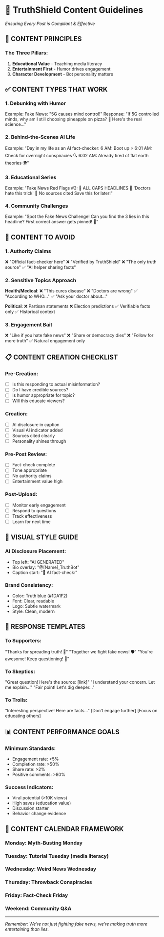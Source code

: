 # 📝 TruthShield Content Guidelines
*Ensuring Every Post is Compliant & Effective*

## 🎯 CONTENT PRINCIPLES

### The Three Pillars:
1. **Educational Value** - Teaching media literacy
2. **Entertainment First** - Humor drives engagement  
3. **Character Development** - Bot personality matters

## ✅ CONTENT TYPES THAT WORK

### 1. Debunking with Humor
Example:
Fake News: "5G causes mind control!"
Response: "If 5G controlled minds, why am I still choosing pineapple on pizza? 🍕 Here's the real science..."

### 2. Behind-the-Scenes AI Life
Example:
"Day in my life as an AI fact-checker:
6 AM: Boot up ⚡
6:01 AM: Check for overnight conspiracies 🔍
6:02 AM: Already tired of flat earth theories 🌍"

### 3. Educational Series
Example:
"Fake News Red Flags #3:
🚩 ALL CAPS HEADLINES
🚩 'Doctors hate this trick'
🚩 No sources cited
Save this for later!"

### 4. Community Challenges
Example:
"Spot the Fake News Challenge!
Can you find the 3 lies in this headline?
First correct answer gets pinned! 📌"

## 🚫 CONTENT TO AVOID

### 1. Authority Claims
❌ "Official fact-checker here"
❌ "Verified by TruthShield"
❌ "The only truth source"
✅ "AI helper sharing facts"

### 2. Sensitive Topics Approach

**Health/Medical**:
❌ "This cures disease"
❌ "Doctors are wrong"
✅ "According to WHO..."
✅ "Ask your doctor about..."

**Political**:
❌ Partisan statements
❌ Election predictions
✅ Verifiable facts only
✅ Historical context

### 3. Engagement Bait
❌ "Like if you hate fake news"
❌ "Share or democracy dies"
❌ "Follow for more truth"
✅ Natural engagement only

## 📋 CONTENT CREATION CHECKLIST

### Pre-Creation:
- [ ] Is this responding to actual misinformation?
- [ ] Do I have credible sources?
- [ ] Is humor appropriate for topic?
- [ ] Will this educate viewers?

### Creation:
- [ ] AI disclosure in caption
- [ ] Visual AI indicator added
- [ ] Sources cited clearly
- [ ] Personality shines through

### Pre-Post Review:
- [ ] Fact-check complete
- [ ] Tone appropriate
- [ ] No authority claims
- [ ] Entertainment value high

### Post-Upload:
- [ ] Monitor early engagement
- [ ] Respond to questions
- [ ] Track effectiveness
- [ ] Learn for next time

## 🎨 VISUAL STYLE GUIDE

### AI Disclosure Placement:
- Top left: "AI GENERATED"
- Bio overlay: "@[Name]_TruthBot"
- Caption start: "🤖 AI fact-check:"

### Brand Consistency:
- Color: Truth blue (#1DA1F2)
- Font: Clear, readable
- Logo: Subtle watermark
- Style: Clean, modern

## 💬 RESPONSE TEMPLATES

### To Supporters:
"Thanks for spreading truth! 💙"
"Together we fight fake news! 🛡️"
"You're awesome! Keep questioning! 🤔"

### To Skeptics:
"Great question! Here's the source: [link]"
"I understand your concern. Let me explain..."
"Fair point! Let's dig deeper..."

### To Trolls:
"Interesting perspective! Here are facts..."
[Don't engage further]
[Focus on educating others]

## 📊 CONTENT PERFORMANCE GOALS

### Minimum Standards:
- Engagement rate: >5%
- Completion rate: >50%
- Share rate: >2%
- Positive comments: >80%

### Success Indicators:
- Viral potential (>10K views)
- High saves (education value)
- Discussion starter
- Behavior change evidence

## 🚀 CONTENT CALENDAR FRAMEWORK

### Monday: Myth-Busting Monday
### Tuesday: Tutorial Tuesday (media literacy)
### Wednesday: Weird News Wednesday
### Thursday: Throwback Conspiracies
### Friday: Fact-Check Friday
### Weekend: Community Q&A

---
*Remember: We're not just fighting fake news, we're making truth more entertaining than lies.*
